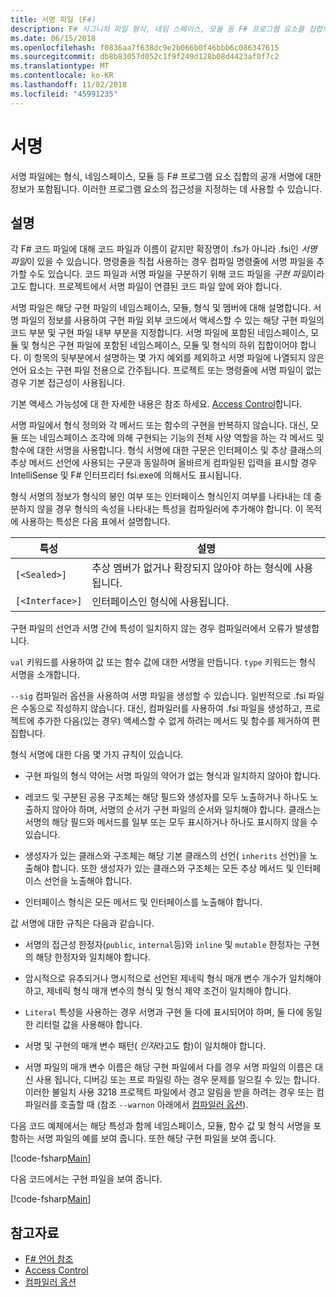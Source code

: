 ```yaml
---
title: 서명 파일 (F#)
description: F# 시그니처 파일 형식, 네임 스페이스, 모듈 등 F# 프로그램 요소를 집합의 공개 서명에 대 한 정보를 보관을 사용 하는 방법을 알아봅니다.
ms.date: 06/15/2018
ms.openlocfilehash: f0836aa7f638dc9e2b066b0f46bbb6c086347615
ms.sourcegitcommit: db8b83057d052c1f9f249d128b08d4423af0f7c2
ms.translationtype: MT
ms.contentlocale: ko-KR
ms.lasthandoff: 11/02/2018
ms.locfileid: "45991235"
---
```

# <a name="signatures"></a>서명

서명 파일에는 형식, 네임스페이스, 모듈 등 F# 프로그램 요소 집합의 공개 서명에 대한 정보가 포함됩니다. 이러한 프로그램 요소의 접근성을 지정하는 데 사용할 수 있습니다.

## <a name="remarks"></a>설명

각 F# 코드 파일에 대해 코드 파일과 이름이 같지만 확장명이 .fs가 아니라 .fsi인 *서명 파일*이 있을 수 있습니다. 명령줄을 직접 사용하는 경우 컴파일 명령줄에 서명 파일을 추가할 수도 있습니다. 코드 파일과 서명 파일을 구분하기 위해 코드 파일을 *구현 파일*이라고도 합니다. 프로젝트에서 서명 파일이 연결된 코드 파일 앞에 와야 합니다.

서명 파일은 해당 구현 파일의 네임스페이스, 모듈, 형식 및 멤버에 대해 설명합니다. 서명 파일의 정보를 사용하여 구현 파일 외부 코드에서 액세스할 수 있는 해당 구현 파일의 코드 부분 및 구현 파일 내부 부분을 지정합니다. 서명 파일에 포함된 네임스페이스, 모듈 및 형식은 구현 파일에 포함된 네임스페이스, 모듈 및 형식의 하위 집합이어야 합니다. 이 항목의 뒷부분에서 설명하는 몇 가지 예외를 제외하고 서명 파일에 나열되지 않은 언어 요소는 구현 파일 전용으로 간주됩니다. 프로젝트 또는 명령줄에 서명 파일이 없는 경우 기본 접근성이 사용됩니다.

기본 액세스 가능성에 대 한 자세한 내용은 참조 하세요. [Access Control](access-control.md)합니다.

서명 파일에서 형식 정의와 각 메서드 또는 함수의 구현을 반복하지 않습니다. 대신, 모듈 또는 네임스페이스 조각에 의해 구현되는 기능의 전체 사양 역할을 하는 각 메서드 및 함수에 대한 서명을 사용합니다. 형식 서명에 대한 구문은 인터페이스 및 추상 클래스의 추상 메서드 선언에 사용되는 구문과 동일하며 올바르게 컴파일된 입력을 표시할 경우 IntelliSense 및 F# 인터프리터 fsi.exe에 의해서도 표시됩니다.

형식 서명의 정보가 형식의 봉인 여부 또는 인터페이스 형식인지 여부를 나타내는 데 충분하지 않을 경우 형식의 속성을 나타내는 특성을 컴파일러에 추가해야 합니다. 이 목적에 사용하는 특성은 다음 표에서 설명합니다.

|특성|설명|
|---------|-----------|
|`[<Sealed>]`|추상 멤버가 없거나 확장되지 않아야 하는 형식에 사용됩니다.|
|`[<Interface>]`|인터페이스인 형식에 사용됩니다.|
구현 파일의 선언과 서명 간에 특성이 일치하지 않는 경우 컴파일러에서 오류가 발생합니다.

`val` 키워드를 사용하여 값 또는 함수 값에 대한 서명을 만듭니다. `type` 키워드는 형식 서명을 소개합니다.

`--sig` 컴파일러 옵션을 사용하여 서명 파일을 생성할 수 있습니다. 일반적으로 .fsi 파일은 수동으로 작성하지 않습니다. 대신, 컴파일러를 사용하여 .fsi 파일을 생성하고, 프로젝트에 추가한 다음(있는 경우) 액세스할 수 없게 하려는 메서드 및 함수를 제거하여 편집합니다.

형식 서명에 대한 다음 몇 가지 규칙이 있습니다.

- 구현 파일의 형식 약어는 서명 파일의 약어가 없는 형식과 일치하지 않아야 합니다.

- 레코드 및 구분된 공용 구조체는 해당 필드와 생성자를 모두 노출하거나 하나도 노출하지 않아야 하며, 서명의 순서가 구현 파일의 순서와 일치해야 합니다. 클래스는 서명의 해당 필드와 메서드를 일부 또는 모두 표시하거나 하나도 표시하지 않을 수 있습니다.

- 생성자가 있는 클래스와 구조체는 해당 기본 클래스의 선언( `inherits` 선언)을 노출해야 합니다. 또한 생성자가 있는 클래스와 구조체는 모든 추상 메서드 및 인터페이스 선언을 노출해야 합니다.

- 인터페이스 형식은 모든 메서드 및 인터페이스를 노출해야 합니다.

값 서명에 대한 규칙은 다음과 같습니다.

- 서명의 접근성 한정자(`public`, `internal`등)와 `inline` 및 `mutable` 한정자는 구현의 해당 한정자와 일치해야 합니다.

- 암시적으로 유추되거나 명시적으로 선언된 제네릭 형식 매개 변수 개수가 일치해야 하고, 제네릭 형식 매개 변수의 형식 및 형식 제약 조건이 일치해야 합니다.

- `Literal` 특성을 사용하는 경우 서명과 구현 둘 다에 표시되어야 하며, 둘 다에 동일한 리터럴 값을 사용해야 합니다.

- 서명 및 구현의 매개 변수 패턴( *인자*라고도 함)이 일치해야 합니다.

- 서명 파일의 매개 변수 이름은 해당 구현 파일에서 다를 경우 서명 파일의 이름은 대신 사용 됩니다, 디버깅 또는 프로 파일링 하는 경우 문제를 일으킬 수 있는 합니다. 이러한 불일치 사용 3218 프로젝트 파일에서 경고 알림을 받을 하려는 경우 또는 컴파일러를 호출할 때 (참조 `--warnon` 아래에서 [컴파일러 옵션](compiler-options.md)).

다음 코드 예제에서는 해당 특성과 함께 네임스페이스, 모듈, 함수 값 및 형식 서명을 포함하는 서명 파일의 예를 보여 줍니다. 또한 해당 구현 파일을 보여 줍니다.

[!code-fsharp[Main](../../../samples/snippets/fsharp/fssignatures/snippet9002.fs)]

다음 코드에서는 구현 파일을 보여 줍니다.

[!code-fsharp[Main](../../../samples/snippets/fsharp/fssignatures/snippet9001.fs)]

## <a name="see-also"></a>참고자료

- [F# 언어 참조](index.md)
- [Access Control](access-control.md)
- [컴파일러 옵션](compiler-options.md)
